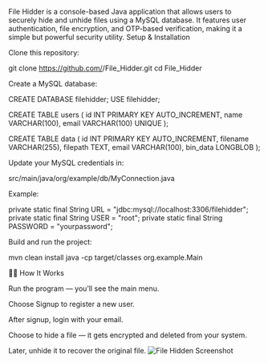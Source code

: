 File Hidder is a console-based Java application that allows users to securely hide and unhide files using a MySQL database.
It features user authentication, file encryption, and OTP-based verification, making it a simple but powerful security utility.
Setup & Installation

Clone this repository:

git clone https://github.com/<your-username>/File_Hidder.git
cd File_Hidder


Create a MySQL database:

CREATE DATABASE filehidder;
USE filehidder;

CREATE TABLE users (
    id INT PRIMARY KEY AUTO_INCREMENT,
    name VARCHAR(100),
    email VARCHAR(100) UNIQUE
);

CREATE TABLE data (
    id INT PRIMARY KEY AUTO_INCREMENT,
    filename VARCHAR(255),
    filepath TEXT,
    email VARCHAR(100),
    bin_data LONGBLOB
);


Update your MySQL credentials in:

src/main/java/org/example/db/MyConnection.java


Example:

private static final String URL = "jdbc:mysql://localhost:3306/filehidder";
private static final String USER = "root";
private static final String PASSWORD = "yourpassword";


Build and run the project:

mvn clean install
java -cp target/classes org.example.Main

🧑‍💻 How It Works

Run the program — you’ll see the main menu.

Choose Signup to register a new user.

After signup, login with your email.

Choose to hide a file — it gets encrypted and deleted from your system.

Later, unhide it to recover the original file.
![File Hidden Screenshot](https://github.com/user-attachments/assets/8c75412f-2a32-4507-9641-8b353df2ed77)

